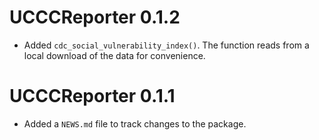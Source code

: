 # UCCCReporter 0.1.2

* Added `cdc_social_vulnerability_index()`. The function reads from a local
download of the data for convenience. 

# UCCCReporter 0.1.1

* Added a `NEWS.md` file to track changes to the package.
